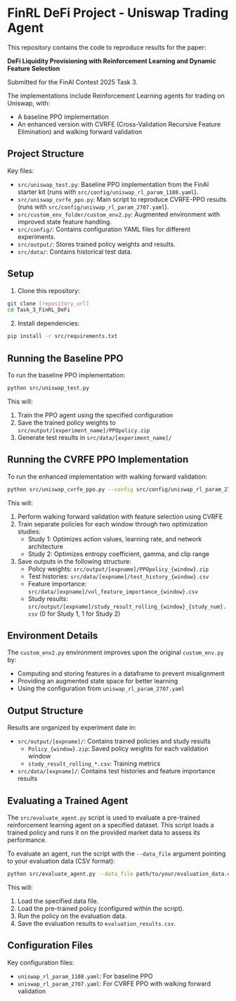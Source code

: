 # FinRL DeFi Project - Uniswap Trading Agent

This repository contains the code to reproduce results for the paper:

**DeFi Liquidity Provisioning with Reinforcement Learning and Dynamic Feature Selection**

Submitted for the FinAI Contest 2025 Task 3.

The implementations include Reinforcement Learning agents for trading on Uniswap, with:
- A baseline PPO implementation
- An enhanced version with CVRFE (Cross-Validation Recursive Feature Elimination) and walking forward validation

## Project Structure

Key files:
- `src/uniswap_test.py`: Baseline PPO implementation from the FinAI starter kit (runs with `src/config/uniswap_rl_param_1108.yaml`).
- `src/uniswap_cvrfe_ppo.py`: Main script to reproduce CVRFE-PPO results (runs with `src/config/uniswap_rl_param_2707.yaml`).
- `src/custom_env_folder/custom_env2.py`: Augmented environment with improved state feature handling.
- `src/config/`: Contains configuration YAML files for different experiments.
- `src/output/`: Stores trained policy weights and results.
- `src/data/`: Contains historical test data.

## Setup

1. Clone this repository:
```bash
git clone [repository_url]
cd Task_3_FinRL_DeFi
```

2. Install dependencies:
```bash
pip install -r src/requirements.txt
```

## Running the Baseline PPO

To run the baseline PPO implementation:
```bash
python src/uniswap_test.py
```

This will:
1. Train the PPO agent using the specified configuration
2. Save the trained policy weights to `src/output/[experiment_name]/PPOpolicy.zip`
3. Generate test results in `src/data/[experiment_name]/`

## Running the CVRFE PPO Implementation

To run the enhanced implementation with walking forward validation:
```bash
python src/uniswap_cvrfe_ppo.py --config src/config/uniswap_rl_param_2707.yaml
```

This will:
1. Perform walking forward validation with feature selection using CVRFE
2. Train separate policies for each window through two optimization studies:
   - Study 1: Optimizes action values, learning rate, and network architecture
   - Study 2: Optimizes entropy coefficient, gamma, and clip range
3. Save outputs in the following structure:
   - Policy weights: `src/output/[expname]/PPOpolicy_{window}.zip`
   - Test histories: `src/data/[expname]/test_history_{window}.csv`
   - Feature importance: `src/data/[expname]/vol_feature_importance_{window}.csv`
   - Study results: `src/output/[expname]/study_result_rolling_{window}_{study_num}.csv` (0 for Study 1, 1 for Study 2)

## Environment Details

The `custom_env2.py` environment improves upon the original `custom_env.py` by:
- Computing and storing features in a dataframe to prevent misalignment
- Providing an augmented state space for better learning
- Using the configuration from `uniswap_rl_param_2707.yaml`

## Output Structure

Results are organized by experiment date in:
- `src/output/[expname]/`: Contains trained policies and study results
  - `Policy_{window}.zip`: Saved policy weights for each validation window
  - `study_result_rolling_*.csv`: Training metrics
- `src/data/[expname]/`: Contains test histories and feature importance results

## Evaluating a Trained Agent

The `src/evaluate_agent.py` script is used to evaluate a pre-trained reinforcement learning agent on a specified dataset. This script loads a trained policy and runs it on the provided market data to assess its performance.

To evaluate an agent, run the script with the `--data_file` argument pointing to your evaluation data (CSV format):

```bash
python src/evaluate_agent.py --data_file path/to/your/evaluation_data.csv
```

This will:
1. Load the specified data file.
2. Load the pre-trained policy (configured within the script).
3. Run the policy on the evaluation data.
4. Save the evaluation results to `evaluation_results.csv`.

## Configuration Files

Key configuration files:
- `uniswap_rl_param_1108.yaml`: For baseline PPO
- `uniswap_rl_param_2707.yaml`: For CVRFE PPO with walking forward validation
